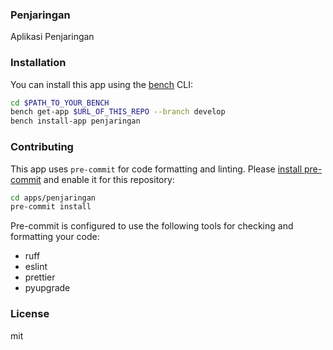 ### Penjaringan

Aplikasi Penjaringan

### Installation

You can install this app using the [bench](https://github.com/frappe/bench) CLI:

```bash
cd $PATH_TO_YOUR_BENCH
bench get-app $URL_OF_THIS_REPO --branch develop
bench install-app penjaringan
```

### Contributing

This app uses `pre-commit` for code formatting and linting. Please [install pre-commit](https://pre-commit.com/#installation) and enable it for this repository:

```bash
cd apps/penjaringan
pre-commit install
```

Pre-commit is configured to use the following tools for checking and formatting your code:

- ruff
- eslint
- prettier
- pyupgrade

### License

mit
